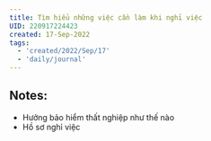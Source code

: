```yaml
---
title: Tìm hiểu những việc cần làm khi nghỉ việc
UID: 220917224423
created: 17-Sep-2022
tags:
  - 'created/2022/Sep/17'
  - 'daily/journal'
---
```

## Notes:
- Hưởng bảo hiểm thất nghiệp như thế nào
- Hồ sơ nghỉ việc


